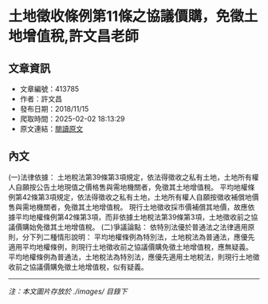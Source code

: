 # 土地徵收條例第11條之協議價購，免徵土地增值稅,許文昌老師

## 文章資訊
- 文章編號：413785
- 作者：許文昌
- 發布日期：2018/11/15
- 爬取時間：2025-02-02 18:13:29
- 原文連結：[閱讀原文](https://real-estate.get.com.tw/Columns/detail.aspx?no=413785)

## 內文
(一)法律依據：
土地稅法第39條第3項規定，依法得徵收之私有土地，土地所有權人自願按公告土地現值之價格售與需地機關者，免徵其土地增值稅。
平均地權條例第42條第3項規定，依法得徵收之私有土地，土地所有權人自願按徵收補償地價售與需地機關者，免徵其土地增值稅。
現行土地徵收採市價補償其地價，故應依據平均地權條例第42條第3項，而非依據土地稅法第39條第3項，土地徵收前之協議價購始免徵其土地增值稅。
(二)爭議論點：
依特別法優於普通法之法律適用原則，分下列二種情形說明：
平均地權條例為特別法，土地稅法為普通法，應優先適用平均地權條例，則現行土地徵收前之協議價購免徵土地增值稅，應無疑義。
平均地權條例為普通法，土地稅法為特別法，應優先適用土地稅法，則現行土地徵收前之協議價購免徵土地增值稅，似有疑義。

---
*注：本文圖片存放於 ./images/ 目錄下*
